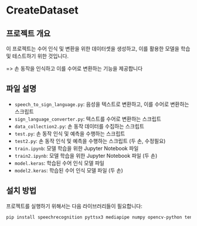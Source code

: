 # CreateDataset

## 프로젝트 개요
이 프로젝트는 수어 인식 및 변환을 위한 데이터셋을 생성하고, 이를 활용한 모델을 학습 및 테스트하기 위한 것입니다.

=> 손 동작을 인식하고 이를 수어로 변환하는 기능을 제공합니다

 
## 파일 설명
- `speech_to_sign_language.py`: 음성을 텍스트로 변환하고, 이를 수어로 변환하는 스크립트
- `sign_language_converter.py`: 텍스트를 수어로 변환하는 스크립트
- `data_collection2.py`: 손 동작 데이터를 수집하는 스크립트
- `test.py`: 손 동작 인식 및 예측을 수행하는 스크립트
- `test2.py`: 손 동작 인식 및 예측을 수행하는 스크립트 (두 손, 수정필요)
- `train.ipynb`: 모델 학습을 위한 Jupyter Notebook 파일
- `train2.ipynb`: 모델 학습을 위한 Jupyter Notebook 파일 (두 손)
- `model.keras`: 학습된 수어 인식 모델 파일
- `model2.keras`: 학습된 수어 인식 모델 파일 (두 손)

## 설치 방법
프로젝트를 실행하기 위해서는 다음 라이브러리들이 필요합니다:
```bash
pip install speechrecognition pyttsx3 mediapipe numpy opencv-python tensorflow
